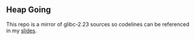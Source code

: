 ## Heap Going

This repo is a mirror of glibc-2.23 sources so codelines can be referenced in my [slides](slides/heap_going.pdf).
